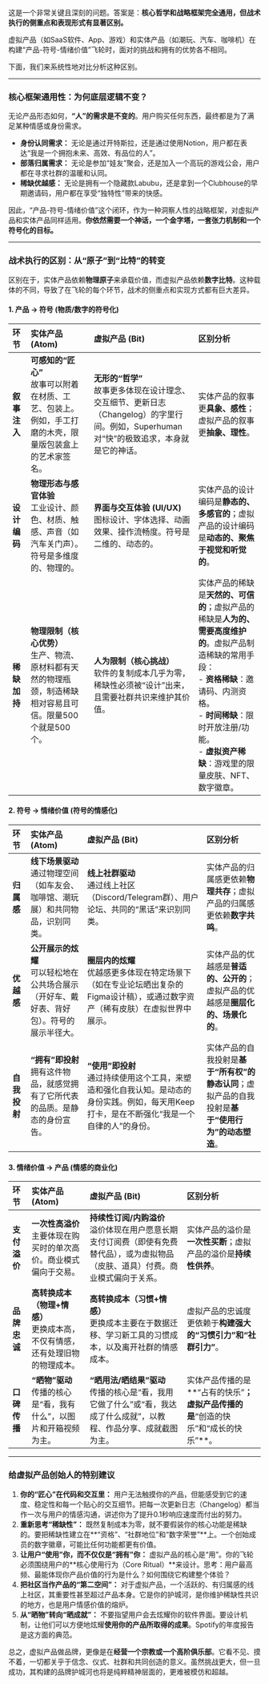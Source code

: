 这是一个非常关键且深刻的问题。答案是：**核心哲学和战略框架完全通用，但战术执行的侧重点和表现形式有显著区别。**

虚拟产品（如SaaS软件、App、游戏）和实体产品（如潮玩、汽车、咖啡机）在构建“产品-符号-情绪价值”飞轮时，面对的挑战和拥有的优势各不相同。

下面，我们来系统性地对比分析这种区别。

---

### **核心框架通用性：为何底层逻辑不变？**

无论产品形态如何，**“人”的需求是不变的**。用户购买任何东西，最终都是为了满足某种情感或身份需求。

*   **身份认同需求：** 无论是通过开特斯拉，还是通过使用Notion，用户都在表达“我是一个拥抱未来、高效、有品位的人”。
*   **部落归属需求：** 无论是参加“娃友”聚会，还是加入一个高玩的游戏公会，用户都在寻求社群的温暖和认同。
*   **稀缺优越感：** 无论是拥有一个隐藏款Labubu，还是拿到一个Clubhouse的早期邀请码，用户都在享受“独特性”带来的快感。

因此，“产品-符号-情绪价值”这个闭环，作为一种洞察人性的战略框架，对虚拟产品和实体产品同样适用。**你依然需要一个神话，一个金字塔，一套张力机制和一个符号化的目标。**

---

### **战术执行的区别：从“原子”到“比特”的转变**

区别在于，实体产品依赖**物理原子**来承载价值，而虚拟产品依赖**数字比特**。这种载体的不同，导致了在飞轮的每个环节，战术的侧重点和实现方式都有巨大差异。

#### **1. 产品 → 符号 (物质/数字的符号化)**

| 环节 | 实体产品 (Atom) | 虚拟产品 (Bit) | 区别分析 |
| :--- | :--- | :--- | :--- |
| **叙事注入** | **可感知的“匠心”**<br>故事可以附着在材质、工艺、包装上。例如，手工打磨的木壳，限量版包装盒上的艺术家签名。 | **无形的“哲学”**<br>故事更多体现在设计理念、交互细节、更新日志（Changelog）的字里行间。例如，Superhuman对“快”的极致追求，本身就是它的神话。 | 实体产品的叙事更**具象、感性**；虚拟产品的叙事更**抽象、理性**。 |
| **设计编码** | **物理形态与感官体验**<br>工业设计、颜色、材质、触感、声音（如汽车关门声）。符号是多维度的、物理的。 | **界面与交互体验 (UI/UX)**<br>图标设计、字体选择、动画效果、操作流畅度。符号是二维的、动态的。 | 实体产品的设计编码是**静态的、多感官的**；虚拟产品的设计编码是**动态的、聚焦于视觉和听觉的**。 |
| **稀缺加持** | **物理限制（核心优势）**<br>生产、物流、原材料都有天然的物理瓶颈，制造稀缺相对容易且可信。限量500个就是500个。 | **人为限制（核心挑战）**<br>软件的复制成本几乎为零，稀缺性必须被“设计”出来，且需要社群共识来维护其价值。 | 实体产品的稀缺是**天然的、可信的**；虚拟产品的稀缺是**人为的、需要高度维护的**。虚拟产品制造稀缺的常用手段：<br>- **资格稀缺**：邀请码、内测资格。<br>- **时间稀缺**：限时开放注册/功能。<br>- **虚拟资产稀缺**：游戏里的限量皮肤、NFT、数字徽章。 |

#### **2. 符号 → 情绪价值 (符号的情感化)**

| 环节 | 实体产品 (Atom) | 虚拟产品 (Bit) | 区别分析 |
| :--- | :--- | :--- | :--- |
| **归属感** | **线下场景驱动**<br>通过物理空间（如车友会、咖啡馆、潮玩展）和共同物品，识别同类。 | **线上社群驱动**<br>通过线上社区（Discord/Telegram群）、用户论坛、共同的“黑话”来识别同类。 | 实体产品的归属感更依赖**物理共存**；虚拟产品的归属感更依赖**数字共鸣**。 |
| **优越感** | **公开展示的炫耀**<br>可以轻松地在公共场合展示（开好车、戴好表、背好包）。符号的展示半径大。 | **圈层内的炫耀**<br>优越感更多体现在特定场景下（如在专业论坛晒出复杂的Figma设计稿），或通过数字资产（稀有皮肤）在虚拟世界中展示。 | 实体产品的优越感是**普适的、公开的**；虚拟产品的优越感是**圈层化的、场景化的**。 |
| **自我投射** | **“拥有”即投射**<br>拥有这件物品，就感觉拥有了它所代表的品质。是静态的身份宣告。 | **“使用”即投射**<br>通过持续使用这个工具，来塑造和强化自我认知。是动态的身份实践。例如，每天用Keep打卡，是在不断强化“我是一个自律的人”的身份。 | 实体产品的自我投射是**基于“所有权”的静态认同**；虚拟产品的自我投射是**基于“使用行为”的动态塑造**。 |

#### **3. 情绪价值 → 产品 (情感的商业化)**

| 环节 | 实体产品 (Atom) | 虚拟产品 (Bit) | 区别分析 |
| :--- | :--- | :--- | :--- |
| **支付溢价** | **一次性高溢价**<br>主要体现在购买时的单次高价。商业模式偏向于交易。 | **持续性订阅/内购溢价**<br>溢价体现在用户愿意长期支付订阅费（即使有免费替代品），或为虚拟物品（皮肤、道具）付费。商业模式偏向于关系。 | 实体产品的溢价是**一次性买断**；虚拟产品的溢价是**持续性供养**。 |
| **品牌忠诚** | **高转换成本（物理+情感）**<br>更换成本高，不仅有情感，还有处理旧物的物理成本。 | **高转换成本（习惯+情感）**<br>更换成本主要在于数据迁移、学习新工具的习惯成本，以及离开社群的情感成本。 | 虚拟产品的忠诚度更依赖于**构建强大的“习惯引力”和“社群引力”**。 |
| **口碑传播** | **“晒物”驱动**<br>传播的核心是“看，我有什么”，以图片和开箱视频为主。 | **“晒用法/晒结果”驱动**<br>传播的核心是“看，我用它做了什么”或“看，我达成了什么成就”，以教程、作品分享、成就截图为主。 | 实体产品传播的是**“占有的快乐”**；虚拟产品传播的是**“创造的快乐”和“成长的快乐”**。 |

---

### **给虚拟产品创始人的特别建议**

1.  **你的“匠心”在代码和交互里：** 用户无法触摸你的产品，但能感受到它的速度、稳定性和每一个贴心的交互细节。把每一次更新日志（Changelog）都当作一次与用户的情感沟通，讲述你为了提升0.1秒响应速度而付出的努力。
2.  **重新思考“稀缺性”：** 既然复制成本为零，就不要假装你的核心功能是稀缺的。要把稀缺性建立在**“资格”、“社群地位”和“数字荣誉”**上。一个创始成员的数字徽章，可能比任何功能都更有价值。
3.  **让用户“使用”你，而不仅仅是“拥有”你：** 虚拟产品的核心是“用”。你的飞轮必须围绕用户的**核心使用行为（Core Ritual）**来设计。思考：用户最高频、最能体现你产品价值的行为是什么？如何围绕它构建整个体验？
4.  **把社区当作产品的“第二空间”：** 对于虚拟产品，一个活跃的、有归属感的线上社区，其重要性甚至超过产品本身。它是你的护城河，是你维护稀缺性共识的地方，也是用户情感价值的熔炉。
5.  **从“晒物”转向“晒成就”：** 不要指望用户会去炫耀你的软件界面。要设计机制，让他们可以方便地炫耀**使用你的产品所取得的成果**。Spotify的年度报告是这方面的典范。

总之，虚拟产品做品牌，更像是在**经营一个宗教或一个高阶俱乐部**。它看不见、摸不着，一切都关乎于信念、仪式、社群和共同创造的意义。虽然挑战更大，但一旦成功，其构建的品牌护城河也将是纯粹精神层面的，更难被模仿和超越。
